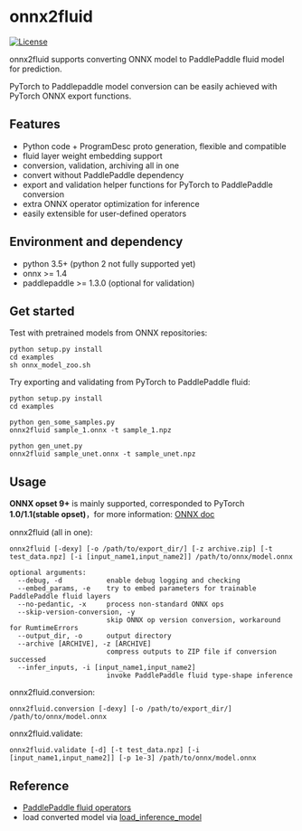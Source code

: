 # onnx2fluid

[![License](https://img.shields.io/badge/license-Apache%202-blue.svg)](LICENSE)

onnx2fluid supports converting ONNX model to PaddlePaddle fluid model for prediction.

PyTorch to Paddlepaddle model conversion can be easily achieved with PyTorch ONNX export functions.

## Features

* Python code + ProgramDesc proto generation, flexible and compatible
* fluid layer weight embedding support
* conversion, validation, archiving all in one
* convert without PaddlePaddle dependency
* export and validation helper functions for PyTorch to PaddlePaddle conversion
* extra ONNX operator optimization for inference
* easily extensible for user-defined operators

## Environment and dependency

* python 3.5+ (python 2 not fully supported yet)
* onnx >= 1.4
* paddlepaddle >= 1.3.0 (optional for validation)

## Get started

Test with pretrained models from ONNX repositories:

``` shell
python setup.py install
cd examples
sh onnx_model_zoo.sh
```

Try exporting and validating from PyTorch to PaddlePaddle fluid:

``` shell
python setup.py install
cd examples

python gen_some_samples.py
onnx2fluid sample_1.onnx -t sample_1.npz

python gen_unet.py
onnx2fluid sample_unet.onnx -t sample_unet.npz
```

## Usage

**ONNX opset 9+** is mainly supported, corresponded to PyTorch **1.0/1.1(stable opset)**，for more information: [ONNX doc](https://github.com/onnx/onnx/blob/master/docs/Operators.md)

onnx2fluid (all in one):

```shell
onnx2fluid [-dexy] [-o /path/to/export_dir/] [-z archive.zip] [-t test_data.npz] [-i [input_name1,input_name2]] /path/to/onnx/model.onnx 

optional arguments:
  --debug, -d           enable debug logging and checking
  --embed_params, -e    try to embed parameters for trainable PaddlePaddle fluid layers
  --no-pedantic, -x     process non-standard ONNX ops
  --skip-version-conversion, -y
                        skip ONNX op version conversion, workaround for RumtimeErrors
  --output_dir, -o      output directory
  --archive [ARCHIVE], -z [ARCHIVE]
                        compress outputs to ZIP file if conversion successed
  --infer_inputs, -i [input_name1,input_name2]
                        invoke PaddlePaddle fluid type-shape inference
```

onnx2fluid.conversion:

```shell
onnx2fluid.conversion [-dexy] [-o /path/to/export_dir/] /path/to/onnx/model.onnx 
```

onnx2fluid.validate:

```shell
onnx2fluid.validate [-d] [-t test_data.npz] [-i [input_name1,input_name2]] [-p 1e-3] /path/to/onnx/model.onnx 
```

## Reference

* [PaddlePaddle fluid operators](http://www.paddlepaddle.org/documentation/docs/en/1.5/api/layers.html)
* load converted model via [load_inference_model](http://www.paddlepaddle.org/documentation/docs/en/1.5/api/io.html#permalink-1-load_inference_model)
